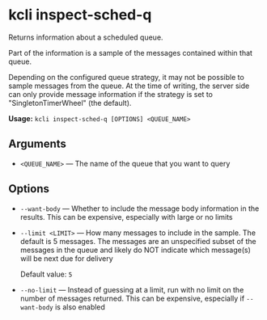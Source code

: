 # kcli inspect-sched-q


Returns information about a scheduled queue.

Part of the information is a sample of the messages contained within that queue.

Depending on the configured queue strategy, it may not be possible to sample messages from the queue. At the time of writing, the server side can only provide message information if the strategy is set to "SingletonTimerWheel" (the default).


**Usage:** `kcli inspect-sched-q [OPTIONS] <QUEUE_NAME>`

## Arguments


* `<QUEUE_NAME>` — The name of the queue that you want to query

## Options


* `--want-body` — Whether to include the message body information in the results. This can be expensive, especially with large or no limits

* `--limit <LIMIT>` — How many messages to include in the sample. The default is 5 messages. The messages are an unspecified subset of the messages in the queue and likely do NOT indicate which message(s) will be next due for delivery

    Default value: `5`

* `--no-limit` — Instead of guessing at a limit, run with no limit on the number of messages returned.  This can be expensive, especially if `--want-body` is also enabled




